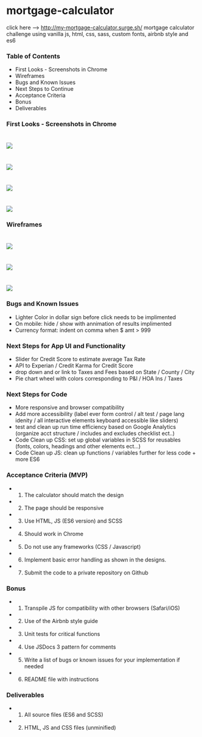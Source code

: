 # mortgage-calculator
click here --> http://my-mortgage-calculator.surge.sh/ 
mortgage calculator challenge using vanilla js, html, css, sass, custom fonts, airbnb style and es6

### Table of Contents
- First Looks - Screenshots in Chrome
- Wireframes
- Bugs and Known Issues
- Next Steps to Continue
- Acceptance Criteria
- Bonus
- Deliverables

### First Looks - Screenshots in Chrome
# ![](images/screenshots/mort-calc-1.png)
# ![](images/screenshots/mort-calc-2.png)
# ![](images/screenshots/mort-calc-3.png)
# ![](images/screenshots/mort-calc-4.png)

### Wireframes
# ![](images/wireframes/wireframe-1.png)
# ![](images/wireframes/wireframe-2.png)
# ![](images/wireframes/wireframe-3.png)

### Bugs and Known Issues
- Lighter Color in dollar sign before click needs to be implimented
- On mobile: hide / show with annimation of results implimented
- Currency format: indent on comma when $ amt > 999

### Next Steps for App UI and Functionality
- Slider for Credit Score to estimate average Tax Rate
- API to Experian / Credit Karma for Credit Score
- drop down and or link to Taxes and Fees based on State / County / City
- Pie chart wheel with colors corresponding to P&I / HOA Ins / Taxes

### Next Steps for Code
- More responsive and browser compatibility
- Add more accessibility (label ever form control / alt test / page lang idenity / all interactive elements keyboard accessible like sliders)
- test and clean up run time efficiency based on Google Analytics (organize acct structure / includes and excludes checklist ect..)
- Code Clean up CSS: set up global variables in SCSS for reusables (fonts, colors, headings and other elements ect...)
- Code Clean up JS: clean up functions / variables further for less code + more ES6

### Acceptance Criteria (MVP)
- 1. The calculator should match the design
- 2. The page should be responsive
- 3. Use HTML, JS (ES6 version) and SCSS
- 4. Should work in Chrome
- 5. Do not use any frameworks (CSS / Javascript)
- 6. Implement basic error handling as shown in the designs.
- 7. Submit the code to a private repository on Github

### Bonus
- 1. Transpile JS for compatibility with other browsers (Safari/iOS)
- 2. Use of the Airbnb style guide
- 3. Unit tests for critical functions
- 4. Use JSDocs 3 pattern for comments
- 5. Write a list of bugs or known issues for your implementation if needed
- 6. README file with instructions

### Deliverables
- 1. All source files (ES6 and SCSS)
- 2. HTML, JS and CSS files (unminified)


